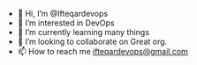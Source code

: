 - 👋 Hi, I’m @Ifteqardevops
- 👀 I’m interested in DevOps
- 🌱 I’m currently learning many things
- 💞️ I’m looking to collaborate on Great org.
- 📫 How to reach me ifteqardevops@gmail.com

<!---
Ifteqardevops/Ifteqardevops is a ✨ special ✨ repository because its `README.md` (this file) appears on your GitHub profile.
You can click the Preview link to take a look at your changes.
--->
